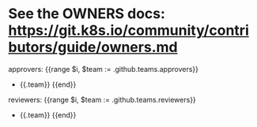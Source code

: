 # See the OWNERS docs: https://git.k8s.io/community/contributors/guide/owners.md

approvers:
{{range $i, $team := .github.teams.approvers}}
- {{.team}}
{{end}}



reviewers:
{{range $i, $team := .github.teams.reviewers}}
- {{.team}}
{{end}}